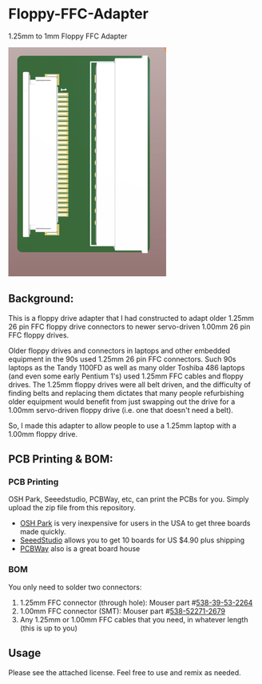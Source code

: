# Floppy-FFC-Adapter
1.25mm to 1mm Floppy FFC Adapter

![Picture](https://github.com/hexbus/Floppy-FFC-Adapter/blob/main/3D%20View.PNG)

## Background:

This is a floppy drive adapter that I had constructed to adapt older 1.25mm 26 pin FFC floppy drive connectors to newer servo-driven 1.00mm 26 pin FFC floppy drives.

Older floppy drives and connectors in laptops and other embedded equipment in the 90s used 1.25mm 26 pin FFC connectors.  Such 90s laptops as the Tandy 1100FD as well as many older Toshiba 486 laptops (and even some early Pentium 1's) used 1.25mm FFC cables and floppy drives.  The 1.25mm floppy drives were all belt driven, and the difficulty of finding belts and replacing them dictates that many people refurbishing older equipment would benefit from just swapping out the drive for a 1.00mm servo-driven floppy drive (i.e. one that doesn't need a belt).

So, I made this adapter to allow people to use a 1.25mm laptop with a 1.00mm floppy drive.

## PCB Printing & BOM:  

### PCB Printing
OSH Park, Seeedstudio, PCBWay, etc, can print the PCBs for you.  Simply upload the zip file from this repository.  
* [OSH Park](https://oshpark.com/) is very inexpensive for users in the USA to get three boards made quickly.  
* [SeeedStudio](https://www.seeedstudio.com/fusion.html) allows you to get 10 boards for US $4.90 plus shipping
* [PCBWay](http://www.pcbway.com) also is a great board house

### BOM
You only need to solder two connectors:
1) 1.25mm FFC connector (through hole): Mouser part #[538-39-53-2264](https://www.mouser.com/ProductDetail/Molex/39-53-2264?qs=cm0cgiBciNapCElJrof18A%3D%3D)
2) 1.00mm FFC connector (SMT):  Mouser part #[538-52271-2679](https://www.mouser.com/ProductDetail/Molex/52271-2679?qs=nP5hwMgPNFSh44M207Ls0w%3D%3D)
3) Any 1.25mm or 1.00mm FFC cables that you need, in whatever length (this is up to you)

## Usage
Please see the attached license.  Feel free to use and remix as needed.
